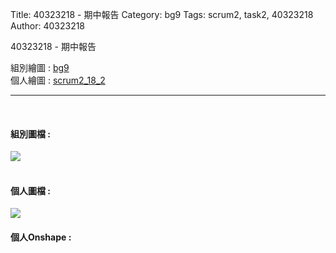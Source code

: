 Title: 40323218 - 期中報告
Category: bg9
Tags: scrum2, task2, 40323218
Author: 40323218


40323218 - 期中報告

<!-- PELICAN_END_SUMMARY -->

組別繪圖 : <a href="http://2016spring-40323250.rhcloud.com/bg9/task2_homework">bg9</a> 
</br>
個人繪圖 : <a href="http://2016spring-40323218.rhcloud.com/bg9/scrum2_18_2">scrum2_18_2</a> 
<hr>
</br>
<h4>組別圖檔 :</h4> 
<img src="../../files/bg9/40323218/bg9組合.png">
</br>
</br>
<h4>個人圖檔 : </h4>
<img src="../../files/bg9/40323218/18_2.png">
</br>
<h4>個人Onshape : </h4>
<script src="https://embed.github.com/view/3d/2015fallhw/cdw2/files/bg9/40323218/40323218_ABCD.stl"width="300"height="300"></script>
</br>
</br>
